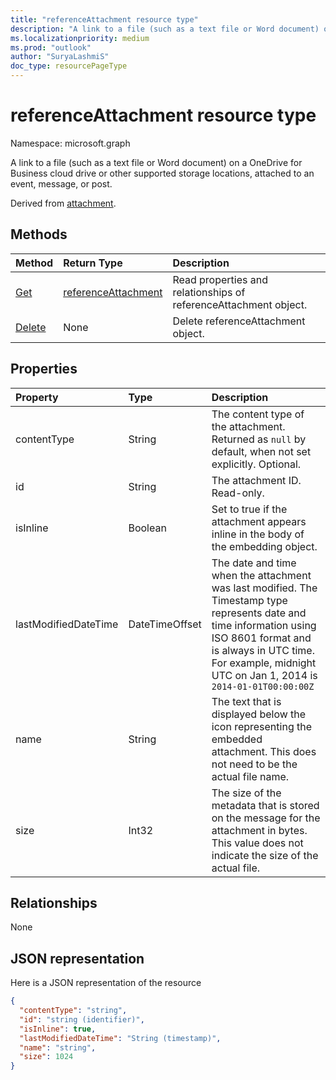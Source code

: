 ```yaml
---
title: "referenceAttachment resource type"
description: "A link to a file (such as a text file or Word document) on a OneDrive for Business cloud drive or other supported storage locations, attached to an event, message, or post."
ms.localizationpriority: medium
ms.prod: "outlook"
author: "SuryaLashmiS"
doc_type: resourcePageType
---
```


# referenceAttachment resource type

Namespace: microsoft.graph

A link to a file (such as a text file or Word document) on a OneDrive for Business cloud drive or other supported storage locations, attached to an event, message, or post.

Derived from [attachment](attachment.md).

## Methods

| Method       | Return Type  |Description|
|:---------------|:--------|:----------|
|[Get](../api/attachment-get.md) | [referenceAttachment](referenceattachment.md) |Read properties and relationships of referenceAttachment object.|
|[Delete](../api/attachment-delete.md) | None |Delete referenceAttachment object. |

## Properties
| Property	   | Type	|Description|
|:---------------|:--------|:----------|
|contentType|String|The content type of the attachment. Returned as `null` by default, when not set explicitly. Optional.|
|id|String|The attachment ID.  Read-only.|
|isInline|Boolean|Set to true if the attachment appears inline in the body of the embedding object.|
|lastModifiedDateTime|DateTimeOffset|The date and time when the attachment was last modified. The Timestamp type represents date and time information using ISO 8601 format and is always in UTC time. For example, midnight UTC on Jan 1, 2014 is `2014-01-01T00:00:00Z`|
|name|String|The text that is displayed below the icon representing the embedded attachment. This does not need to be the actual file name.|
|size|Int32|The size of the metadata that is stored on the message for the attachment in bytes. This value does not indicate the size of the actual file.|

## Relationships
None



## JSON representation

Here is a JSON representation of the resource

<!--{
  "blockType": "resource",
  "optionalProperties": [],
  "baseType": "microsoft.graph.attachment",
  "keyProperty":"id",
  "@odata.type": "microsoft.graph.referenceAttachment"
}-->

```json
{
  "contentType": "string",
  "id": "string (identifier)",
  "isInline": true,
  "lastModifiedDateTime": "String (timestamp)",
  "name": "string",
  "size": 1024
}

```

<!-- uuid: 8fcb5dbc-d5aa-4681-8e31-b001d5168d79
2015-10-25 14:57:30 UTC -->
<!-- {
  "type": "#page.annotation",
  "description": "referenceAttachment resource",
  "keywords": "",
  "section": "documentation",
  "tocPath": ""
}-->

